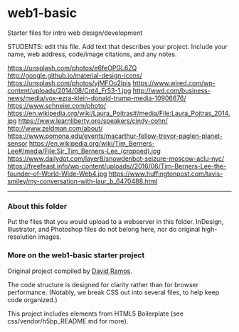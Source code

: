 # web1-basic

Starter files for intro web design/development

STUDENTS: edit this file. Add text that describes your project. Include your name, web address, code/image citations, and any notes.

https://unsplash.com/photos/e6feOPGL6ZQ
http://google.github.io/material-design-icons/
https://unsplash.com/photos/yjMFOo2lpis
https://www.wired.com/wp-content/uploads/2014/08/Cnt4_Fr53-1.jpg
http://wwd.com/business-news/media/vox-ezra-klein-donald-trump-media-10906676/
https://www.schneier.com/photo/
https://en.wikipedia.org/wiki/Laura_Poitras#/media/File:Laura_Poitras_2014.jpg
https://www.learnliberty.org/speakers/cindy-cohn/
http://www.zeldman.com/about/
https://www.pomona.edu/events/macarthur-fellow-trevor-paglen-planet-sensor
https://en.wikipedia.org/wiki/Tim_Berners-Lee#/media/File:Sir_Tim_Berners-Lee_(cropped).jpg
https://www.dailydot.com/layer8/snowdenbot-seizure-moscow-aclu-nyc/
https://freefeast.info/wp-content/uploads//2016/06/Tim-Berners-Lee-the-founder-of-World-Wide-Web4.jpg
https://www.huffingtonpost.com/tavis-smiley/my-conversation-with-laur_b_6470488.html

***

### About this folder

Put the files that you would upload to a webserver in this folder. InDesign, Illustrator, and Photoshop files do not belong here, nor do original high-resolution images.

### More on the web1-basic starter project

Original project compiled by [David Ramos](http://imaginaryterrain.com).

The code structure is designed for clarity rather than for browser performance. (Notably, we break CSS out into several files, to help keep code organized.)

This project includes elements from HTML5 Boilerplate (see css/vendor/h5bp_README.md for more).
